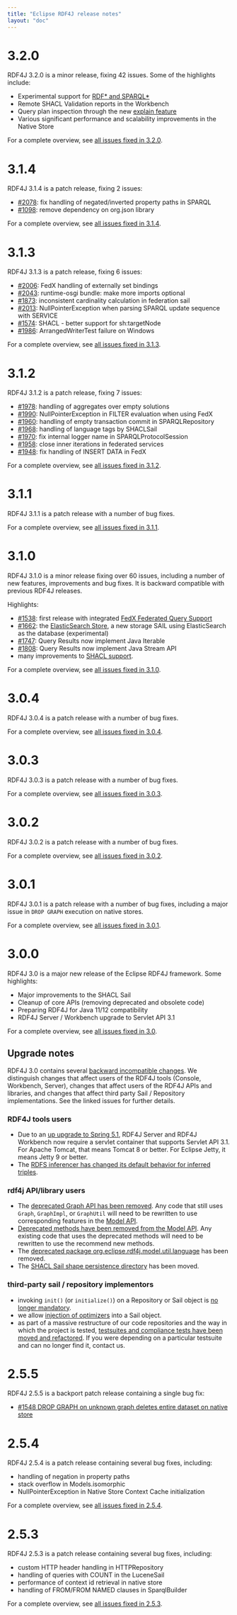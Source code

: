```yaml
---
title: "Eclipse RDF4J release notes"
layout: "doc"
---
```

# 3.2.0

RDF4J 3.2.0 is a minor release, fixing 42 issues. Some of the highlights include:

- Experimental support for [RDF\* and SPARQL\*](/documentation/programming/rdfstar/)
- Remote SHACL Validation reports in the Workbench
- Query plan inspection through the new [explain feature](/documentation/programming/repository/#explaining-queries)
- Various significant performance and scalability improvements in the Native Store

For a complete overview, see [all issues fixed in 3.2.0](https://github.com/eclipse/rdf4j/milestone/42?closed=1).

# 3.1.4 

RDF4J 3.1.4 is a patch release, fixing 2 issues:

- [#2078](https://github.com/eclipse/rdf4j/issues/2078): fix handling of negated/inverted property paths in SPARQL
- [#1098](https://github.com/eclipse/rdf4j/issues/1098): remove dependency on org.json library

For a complete overview, see [all issues fixed in 3.1.4](https://github.com/eclipse/rdf4j/milestone/49?closed=1).

# 3.1.3 

RDF4J 3.1.3 is a patch release, fixing 6 issues:

- [#2006](https://github.com/eclipse/rdf4j/issues/2006): FedX handling of externally set bindings
- [#2043](https://github.com/eclipse/rdf4j/issues/2043): runtime-osgi bundle: make more imports optional
- [#1873](https://github.com/eclipse/rdf4j/issues/1873): inconsistent cardinality calculation in federation sail
- [#2013](https://github.com/eclipse/rdf4j/issues/2013): NullPointerException when parsing SPARQL update sequence with SERVICE
- [#1574](https://github.com/eclipse/rdf4j/issues/1574): SHACL - better support for sh:targetNode
- [#1986](https://github.com/eclipse/rdf4j/issues/1986): ArrangedWriterTest failure on Windows

For a complete overview, see [all issues fixed in 3.1.3](https://github.com/eclipse/rdf4j/milestone/48?closed=1).

# 3.1.2 

RDF4J 3.1.2 is a patch release, fixing 7 issues:

- [#1978](https://github.com/eclipse/rdf4j/issues/1978): handling of aggregates over empty solutions
- [#1990](https://github.com/eclipse/rdf4j/issues/1990): NullPointerException in FILTER evaluation when using FedX
- [#1960](https://github.com/eclipse/rdf4j/issues/1960): handling of empty transaction commit in SPARQLRepository
- [#1968](https://github.com/eclipse/rdf4j/issues/1968): handling of language tags by SHACLSail
- [#1970](https://github.com/eclipse/rdf4j/issues/1970): fix internal logger name in SPARQLProtocolSession 
- [#1958](https://github.com/eclipse/rdf4j/issues/1958): close inner iterations in federated services
- [#1948](https://github.com/eclipse/rdf4j/issues/1948): fix handling of INSERT DATA in FedX

For a complete overview, see [all issues fixed in 3.1.2](https://github.com/eclipse/rdf4j/milestone/47?closed=1).
# 3.1.1 

RDF4J 3.1.1 is a patch release with a number of bug fixes.

For a complete overview, see [all issues fixed in 3.1.1](https://github.com/eclipse/rdf4j/milestone/46?closed=1).

# 3.1.0

RDF4J 3.1.0 is a minor release fixing over 60 issues, including a number of new
features, improvements and bug fixes. It is backward compatible with previous
RDF4J releases.

Highlights:

- [#1538](https://github.com/eclipse/rdf4j/issues/1538): first release with integrated [FedX Federated Query Support](/documentation/programming/federation/)
- [#1662](https://github.com/eclipse/rdf4j/issues/1662): the [ElasticSearch Store](/documentation/programming/repository/#elasticserch-rdf-repository), a new storage SAIL using ElasticSearch as the database (experimental)
- [#1747](https://github.com/eclipse/rdf4j/issues/1747): Query Results now implement Java Iterable 
- [#1808](https://github.com/eclipse/rdf4j/issues/1808): Query Results now implement Java Stream API
- many improvements to [SHACL support](/documentation/programming/shacl/).

For a complete overview, see [all issues fixed in 3.1.0](https://github.com/eclipse/rdf4j/milestone/39?closed=1).

# 3.0.4 

RDF4J 3.0.4 is a patch release with a number of bug fixes.

For a complete overview, see [all issues fixed in 3.0.4](https://github.com/eclipse/rdf4j/milestone/45?closed=1).

# 3.0.3 

RDF4J 3.0.3 is a patch release with a number of bug fixes.

For a complete overview, see [all issues fixed in 3.0.3](https://github.com/eclipse/rdf4j/milestone/44?closed=1).

# 3.0.2 

RDF4J 3.0.2 is a patch release with a number of bug fixes.

For a complete overview, see [all issues fixed in 3.0.2](https://github.com/eclipse/rdf4j/milestone/43?closed=1).

# 3.0.1 

RDF4J 3.0.1 is a patch release with a number of bug fixes, including a major issue in `DROP GRAPH` execution on native stores.

For a complete overview, see [all issues fixed in 3.0.1](https://github.com/eclipse/rdf4j/milestone/41?closed=1).

# 3.0.0

RDF4J 3.0 is a major new release of the Eclipse RDF4J framework. Some highlights:

- Major improvements to the SHACL Sail
- Cleanup of core APIs (removing deprecated and obsolete code)
- Preparing RDF4J for Java 11/12 compatibility
- RDF4J Server / Workbench upgrade to Servlet API 3.1

For a complete overview, see [all issues fixed in 3.0](https://github.com/eclipse/rdf4j/milestone/17?closed=1).

## Upgrade notes

RDF4J 3.0 contains several [backward incompatible changes](https://github.com/eclipse/rdf4j/issues?utf8=%E2%9C%93&q=is%3Aissue+label%3A%22Not+backwards+compatible%22+-label%3A%22wontfix%22+milestone%3A3.0.0). We distinguish changes that affect users of the RDF4J tools (Console, Workbench, Server), changes that affect users of the RDF4J APIs and libraries, and changes that affect third party Sail / Repository implementations. See the linked issues for further details.

### RDF4J tools users

- Due to an [up upgrade to Spring 5.1](https://github.com/eclipse/rdf4j/issues/1343), RDF4J Server and RDF4J Workbench now require a servlet container that supports Servlet API 3.1. For Apache Tomcat, that means Tomcat 8 or better. For Eclipse Jetty, it means Jetty 9 or better.
- The [RDFS inferencer has changed its default behavior for inferred triples](https://github.com/eclipse/rdf4j/issues/1227). 

### rdf4j API/library users

- The [deprecated Graph API has been removed](https://github.com/eclipse/rdf4j/issues/389). Any code that still uses `Graph`, `GraphImpl`, or `GraphUtil` will need to be rewritten to use corresponding features in the [Model API](https://rdf4j.eclipse.org/documentation/programming/model/#the-model-interface).
- [Deprecated methods have been removed from the Model API](https://github.com/eclipse/rdf4j/issues/748). Any existing code that uses the deprecated methods will need to be rewritten to use the recommend new methods.
- The [deprecated package org.eclipse.rdf4j.model.util.language](https://github.com/eclipse/rdf4j/issues/675) has been removed.
- The [SHACL Sail shape persistence directory](https://github.com/eclipse/rdf4j/issues/1504) has been moved.

### third-party sail / repository implementors

- invoking `init()` (or `initialize()`) on a Repository or Sail object is [no longer mandatory](https://github.com/eclipse/rdf4j/issues/1223). 
- we allow [injection of optimizers](https://github.com/eclipse/rdf4j/issues/1280) into a Sail object. 
- as part of a massive restructure of our code repositories and the way in which the project is tested, [testsuites and compliance tests have been moved and refactored](https://github.com/eclipse/rdf4j/issues/1236). If you were depending on a particular testsuite and can no longer find it, contact us. 

# 2.5.5 

RDF4J 2.5.5 is a backport patch release containing a single bug fix:

- [#1548 DROP GRAPH on unknown graph deletes entire dataset on native store](https://github.com/eclipse/rdf4j/issues/1548) 

# 2.5.4

RDF4J 2.5.4 is a patch release containing several bug fixes, including:

- handling of negation in property paths
- stack overflow in Models.isomorphic
- NullPointerException in Native Store Context Cache initialization 

For a complete overview, see [all issues fixed in 2.5.4](https://github.com/eclipse/rdf4j/milestone/40?closed=1).

# 2.5.3

RDF4J 2.5.3 is a patch release containing several bug fixes, including:

- custom HTTP header handling in HTTPRepository
- handling of queries with COUNT in the LuceneSail
- performance of context id retrieval in native store
- handling of FROM/FROM NAMED clauses in SparqlBuilder

For a complete overview, see [all issues fixed in 2.5.3](https://github.com/eclipse/rdf4j/milestone/37?closed=1).
